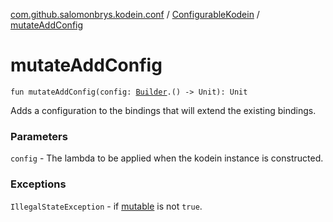 [com.github.salomonbrys.kodein.conf](../index.md) / [ConfigurableKodein](index.md) / [mutateAddConfig](.)

# mutateAddConfig

`fun mutateAddConfig(config: `[`Builder`](../../com.github.salomonbrys.kodein/-kodein/-builder/index.md)`.() -> Unit): Unit`

Adds a configuration to the bindings that will extend the existing bindings.

### Parameters

`config` - The lambda to be applied when the kodein instance is constructed.

### Exceptions

`IllegalStateException` - if [mutable](mutable.md) is not `true`.